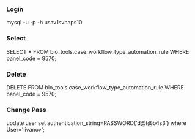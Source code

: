 ### Login 

mysql -u <user> -p -h usav1svhaps10

### Select 

SELECT * FROM bio_tools.case_workflow_type_automation_rule WHERE panel_code = 9570;

### Delete 

DELETE FROM bio_tools.case_workflow_type_automation_rule WHERE panel_code = 9570;

### Change Pass 

update user set authentication_string=PASSWORD('d@t@b4s3') where User='iivanov';